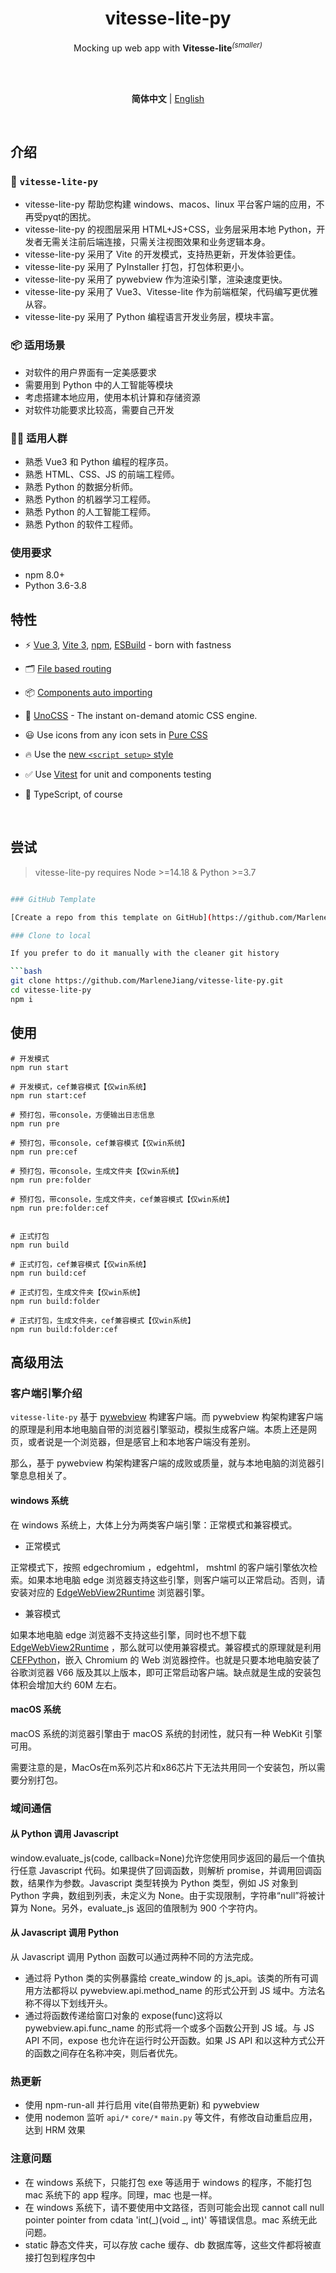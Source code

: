 <h1 align='center'>vitesse-lite-py</h1>

<p align='center'>
Mocking up web app with <b>Vitesse-lite</b><sup><em>(smaller)</em></sup><br>
</p>

<br>


<br>

<p align='center'>
<b>简体中文</b> | <a href="">English</a>
<!-- Contributors: Thanks for getting interested, however we DON'T accept new transitions to the README, thanks. -->
</p>

<br>

## 介绍

### 👀 `vitesse-lite-py`

- vitesse-lite-py 帮助您构建 windows、macos、linux 平台客户端的应用，不再受pyqt的困扰。
- vitesse-lite-py 的视图层采用 HTML+JS+CSS，业务层采用本地 Python，开发者无需关注前后端连接，只需关注视图效果和业务逻辑本身。
- vitesse-lite-py 采用了 Vite 的开发模式，支持热更新，开发体验更佳。
- vitesse-lite-py 采用了 PyInstaller 打包，打包体积更小。
- vitesse-lite-py 采用了 pywebview 作为渲染引擎，渲染速度更快。
- vitesse-lite-py 采用了 Vue3、Vitesse-lite 作为前端框架，代码编写更优雅从容。
- vitesse-lite-py 采用了 Python 编程语言开发业务层，模块丰富。

### 📦 适用场景

- 对软件的用户界面有一定美感要求
- 需要用到 Python 中的人工智能等模块
- 考虑搭建本地应用，使用本机计算和存储资源
- 对软件功能要求比较高，需要自己开发

### 👨‍💻 适用人群

- 熟悉 Vue3 和 Python 编程的程序员。
- 熟悉 HTML、CSS、JS 的前端工程师。
- 熟悉 Python 的数据分析师。
- 熟悉 Python 的机器学习工程师。
- 熟悉 Python 的人工智能工程师。
- 熟悉 Python 的软件工程师。

### 使用要求

- npm 8.0+
- Python 3.6-3.8

## 特性

- ⚡️ [Vue 3](https://github.com/vuejs/core), [Vite 3](https://github.com/vitejs/vite), [npm](https://npm.io/), [ESBuild](https://github.com/evanw/esbuild) - born with fastness

- 🗂 [File based routing](./src/pages)

- 📦 [Components auto importing](./src/components)

- 🎨 [UnoCSS](https://github.com/antfu/unocss) - The instant on-demand atomic CSS engine.

- 😃 Use icons from any icon sets in [Pure CSS](https://github.com/antfu/unocss/tree/main/packages/preset-icons)

- 🔥 Use the [new `<script setup>` style](https://github.com/vuejs/rfcs/pull/227)

- ✅ Use [Vitest](http://vitest.dev/) for unit and components testing

- 🦾 TypeScript, of course


<br>

## 尝试

> vitesse-lite-py requires Node >=14.18 & Python >=3.7

```bash

### GitHub Template

[Create a repo from this template on GitHub](https://github.com/MarleneJiang/vitesse-lite-py).

### Clone to local

If you prefer to do it manually with the cleaner git history

```bash
git clone https://github.com/MarleneJiang/vitesse-lite-py.git
cd vitesse-lite-py
npm i
```

## 使用

```
# 开发模式
npm run start

# 开发模式，cef兼容模式【仅win系统】
npm run start:cef

# 预打包，带console，方便输出日志信息
npm run pre

# 预打包，带console，cef兼容模式【仅win系统】
npm run pre:cef

# 预打包，带console，生成文件夹【仅win系统】
npm run pre:folder

# 预打包，带console，生成文件夹，cef兼容模式【仅win系统】
npm run pre:folder:cef


# 正式打包
npm run build

# 正式打包，cef兼容模式【仅win系统】
npm run build:cef

# 正式打包，生成文件夹【仅win系统】
npm run build:folder

# 正式打包，生成文件夹，cef兼容模式【仅win系统】
npm run build:folder:cef
```


## 高级用法

### 客户端引擎介绍

`vitesse-lite-py` 基于 [pywebview](https://pywebview.flowrl.com) 构建客户端。而 pywebview 构架构建客户端的原理是利用本地电脑自带的浏览器引擎驱动，模拟生成客户端。本质上还是网页，或者说是一个浏览器，但是感官上和本地客户端没有差别。

那么，基于 pywebview 构架构建客户端的成败或质量，就与本地电脑的浏览器引擎息息相关了。

#### windows 系统

在 windows 系统上，大体上分为两类客户端引擎：正常模式和兼容模式。

- 正常模式

正常模式下，按照 edgechromium ，edgehtml， mshtml 的客户端引擎依次检索。如果本地电脑 edge 浏览器支持这些引擎，则客户端可以正常启动。否则，请安装对应的 [EdgeWebView2Runtime](https://developer.microsoft.com/en-us/microsoft-edge/webview2/) 浏览器引擎。

- 兼容模式

如果本地电脑 edge 浏览器不支持这些引擎，同时也不想下载 [EdgeWebView2Runtime](https://developer.microsoft.com/en-us/microsoft-edge/webview2/) ，那么就可以使用兼容模式。兼容模式的原理就是利用 [CEFPython](https://github.com/cztomczak/cefpython)，嵌入 Chromium 的 Web 浏览器控件。也就是只要本地电脑安装了谷歌浏览器 V66 版及其以上版本，即可正常启动客户端。缺点就是生成的安装包体积会增加大约 60M 左右。

#### macOS 系统

macOS 系统的浏览器引擎由于 macOS 系统的封闭性，就只有一种 WebKit 引擎可用。

需要注意的是，MacOs在m系列芯片和x86芯片下无法共用同一个安装包，所以需要分别打包。

### 域间通信

#### 从 Python 调用 Javascript

window.evaluate_js(code, callback=None)允许您使用同步返回的最后一个值执行任意 Javascript 代码。如果提供了回调函数，则解析 promise，并调用回调函数，结果作为参数。Javascript 类型转换为 Python 类型，例如 JS 对象到 Python 字典，数组到列表，未定义为 None。由于实现限制，字符串“null”将被计算为 None。另外，evaluate_js 返回的值限制为 900 个字符内。

#### 从 Javascript 调用 Python

从 Javascript 调用 Python 函数可以通过两种不同的方法完成。

- 通过将 Python 类的实例暴露给 create_window 的 js_api。该类的所有可调用方法都将以 pywebview.api.method_name 的形式公开到 JS 域中。方法名称不得以下划线开头。
- 通过将函数传递给窗口对象的 expose(func)这将以 pywebview.api.func_name 的形式将一个或多个函数公开到 JS 域。与 JS API 不同，expose 也允许在运行时公开函数。如果 JS API 和以这种方式公开的函数之间存在名称冲突，则后者优先。

### 热更新

- 使用 npm-run-all 并行启用 vite(自带热更新) 和 pywebview
- 使用 nodemon 监听 `api/*` `core/*` `main.py` 等文件，有修改自动重启应用，达到 HRM 效果

### 注意问题

- 在 windows 系统下，只能打包 exe 等适用于 windows 的程序，不能打包 mac 系统下的 app 程序。同理，mac 也是一样。
- 在 windows 系统下，请不要使用中文路径，否则可能会出现 cannot call null pointer pointer from cdata 'int(_)(void _, int)' 等错误信息。mac 系统无此问题。
- static 静态文件夹，可以存放 cache 缓存、db 数据库等，这些文件都将被直接打包到程序包中


